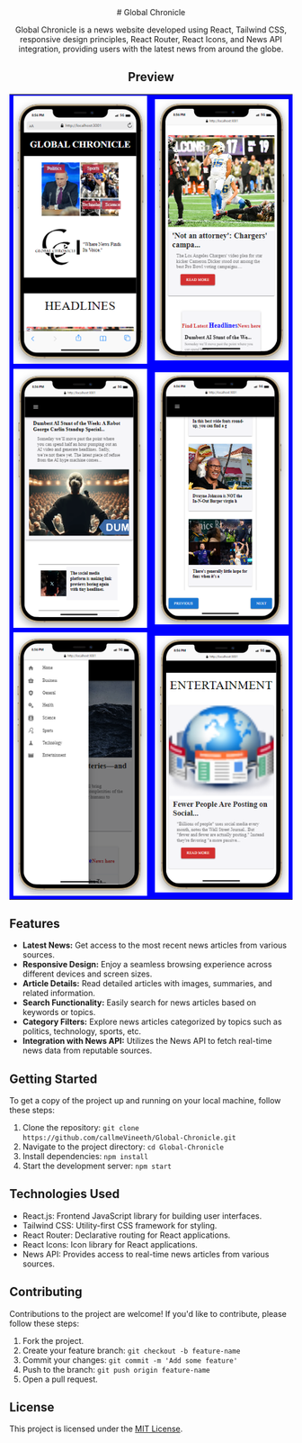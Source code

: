 <div align='center'>
# Global Chronicle

Global Chronicle is a news website developed using React, Tailwind CSS, responsive design principles, React Router, React Icons, and News API integration, providing users with the latest news from around the globe.

## Preview


<table style="background-color: #0000FF;">
  <tr>
    <td align="center"><img src="src/assets/Screenshot (289).png" alt="Image 1" width="300"></td>
    <td align="center"><img src="src/assets/Screenshot (290).png" alt="Image 2" width="300"></td>
  </tr>
  <tr>
    <td align="center"><img src="src/assets/Screenshot (292).png" alt="Image 3" width="300"></td>
    <td align="center"><img src="src/assets/Screenshot (293).png" alt="Image 4" width="300"></td>
  </tr>
  <tr>
    <td align="center"><img src="src/assets/Screenshot (295).png" alt="Image 5" width="300"></td>
    <td align="center"><img src="src/assets/Screenshot (296).png" alt="Image 6" width="300"></td>
  </tr>
</table>

</div>

## Features

- **Latest News:** Get access to the most recent news articles from various sources.
- **Responsive Design:** Enjoy a seamless browsing experience across different devices and screen sizes.
- **Article Details:** Read detailed articles with images, summaries, and related information.
- **Search Functionality:** Easily search for news articles based on keywords or topics.
- **Category Filters:** Explore news articles categorized by topics such as politics, technology, sports, etc.
- **Integration with News API:** Utilizes the News API to fetch real-time news data from reputable sources.

## Getting Started

To get a copy of the project up and running on your local machine, follow these steps:

1. Clone the repository: `git clone https://github.com/callmeVineeth/Global-Chronicle.git`
2. Navigate to the project directory: `cd Global-Chronicle`
3. Install dependencies: `npm install`
4. Start the development server: `npm start`

## Technologies Used

- React.js: Frontend JavaScript library for building user interfaces.
- Tailwind CSS: Utility-first CSS framework for styling.
- React Router: Declarative routing for React applications.
- React Icons: Icon library for React applications.
- News API: Provides access to real-time news articles from various sources.

## Contributing

Contributions to the project are welcome! If you'd like to contribute, please follow these steps:

1. Fork the project.
2. Create your feature branch: `git checkout -b feature-name`
3. Commit your changes: `git commit -m 'Add some feature'`
4. Push to the branch: `git push origin feature-name`
5. Open a pull request.

## License

This project is licensed under the [MIT License](LICENSE).


